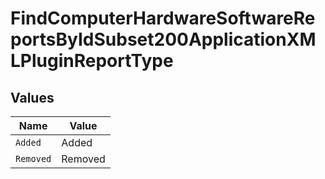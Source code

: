 # FindComputerHardwareSoftwareReportsByIdSubset200ApplicationXMLPluginReportType


## Values

| Name      | Value     |
| --------- | --------- |
| `Added`   | Added     |
| `Removed` | Removed   |